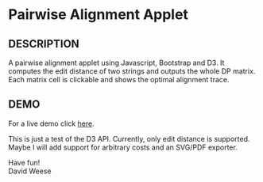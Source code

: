 Pairwise Alignment Applet
=========================

DESCRIPTION
-----------

A pairwise alignment applet using Javascript, Bootstrap and D3. It computes the edit distance of two strings
and outputs the whole DP matrix. Each matrix cell is clickable and shows the optimal alignment trace.

DEMO
----

For a live demo click [here](http://weese.github.io/web-align).


This is just a test of the D3 API. Currently, only edit distance is supported. Maybe I will add support for arbitrary costs and an SVG/PDF exporter.


Have fun!  
David Weese
